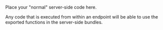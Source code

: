 Place your "normal" server-side code here. 

Any code that is executed from within an endpoint will be able to use the exported functions in the server-side bundles.

